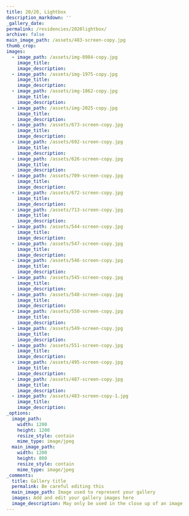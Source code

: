 ```yaml
---
title: 20/20, Lightbox
description_markdown: ''
_gallery_date:
permalink: /residencies/2020lightbox/
archive: false
main_image_path: /assets/483-screen-copy.jpg
thumb_crop:
images:
  - image_path: /assets/img-8984-copy.jpg
    image_title:
    image_description:
  - image_path: /assets/img-1975-copy.jpg
    image_title:
    image_description:
  - image_path: /assets/img-1862-copy.jpg
    image_title:
    image_description:
  - image_path: /assets/img-2025-copy.jpg
    image_title:
    image_description:
  - image_path: /assets/673-screen-copy.jpg
    image_title:
    image_description:
  - image_path: /assets/692-screen-copy.jpg
    image_title:
    image_description:
  - image_path: /assets/626-screen-copy.jpg
    image_title:
    image_description:
  - image_path: /assets/709-screen-copy.jpg
    image_title:
    image_description:
  - image_path: /assets/672-screen-copy.jpg
    image_title:
    image_description:
  - image_path: /assets/713-screen-copy.jpg
    image_title:
    image_description:
  - image_path: /assets/544-screen-copy.jpg
    image_title:
    image_description:
  - image_path: /assets/547-screen-copy.jpg
    image_title:
    image_description:
  - image_path: /assets/546-screen-copy.jpg
    image_title:
    image_description:
  - image_path: /assets/545-screen-copy.jpg
    image_title:
    image_description:
  - image_path: /assets/548-screen-copy.jpg
    image_title:
    image_description:
  - image_path: /assets/550-screen-copy.jpg
    image_title:
    image_description:
  - image_path: /assets/549-screen-copy.jpg
    image_title:
    image_description:
  - image_path: /assets/551-screen-copy.jpg
    image_title:
    image_description:
  - image_path: /assets/495-screen-copy.jpg
    image_title:
    image_description:
  - image_path: /assets/487-screen-copy.jpg
    image_title:
    image_description:
  - image_path: /assets/483-screen-copy-1.jpg
    image_title:
    image_description:
_options:
  image_path:
    width: 1200
    height: 1200
    resize_style: contain
    mime_type: image/jpeg
  main_image_path:
    width: 1200
    height: 800
    resize_style: contain
    mime_type: image/jpeg
_comments:
  title: Gallery title
  permalink: Be careful editing this
  main_image_path: Image used to represent your gallery
  images: Add and edit your gallery images here
  image_description: May only be used in the close up of an image
---
```

